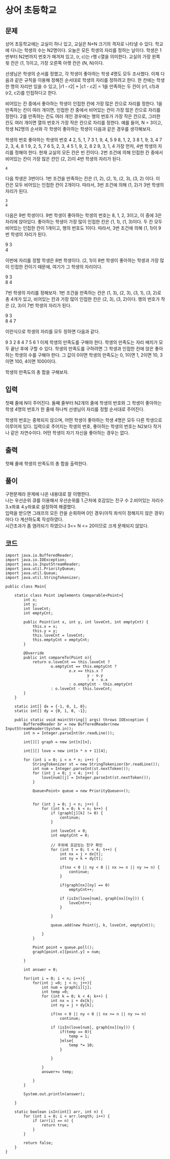 # 상어 초등학교
 
## 문제
상어 초등학교에는 교실이 하나 있고, 교실은 N×N 크기의 격자로 나타낼 수 있다. 학교에 다니는 학생의 수는 N2명이다. 오늘은 모든 학생의 자리를 정하는 날이다. 학생은 1번부터 N2번까지 번호가 매겨져 있고, (r, c)는 r행 c열을 의미한다. 교실의 가장 왼쪽 윗 칸은 (1, 1)이고, 가장 오른쪽 아랫 칸은 (N, N)이다.

선생님은 학생의 순서를 정했고, 각 학생이 좋아하는 학생 4명도 모두 조사했다. 이제 다음과 같은 규칙을 이용해 정해진 순서대로 학생의 자리를 정하려고 한다. 한 칸에는 학생 한 명의 자리만 있을 수 있고, |r1 - r2| + |c1 - c2| = 1을 만족하는 두 칸이 (r1, c1)과 (r2, c2)를 인접하다고 한다.

비어있는 칸 중에서 좋아하는 학생이 인접한 칸에 가장 많은 칸으로 자리를 정한다.
1을 만족하는 칸이 여러 개이면, 인접한 칸 중에서 비어있는 칸이 가장 많은 칸으로 자리를 정한다.
2를 만족하는 칸도 여러 개인 경우에는 행의 번호가 가장 작은 칸으로, 그러한 칸도 여러 개이면 열의 번호가 가장 작은 칸으로 자리를 정한다.
예를 들어, N = 3이고, 학생 N2명의 순서와 각 학생이 좋아하는 학생이 다음과 같은 경우를 생각해보자.

학생의 번호	좋아하는 학생의 번호
4	2, 5, 1, 7
3	1, 9, 4, 5
9	8, 1, 2, 3
8	1, 9, 3, 4
7	2, 3, 4, 8
1	9, 2, 5, 7
6	5, 2, 3, 4
5	1, 9, 2, 8
2	9, 3, 1, 4
가장 먼저, 4번 학생의 자리를 정해야 한다. 현재 교실의 모든 칸은 빈 칸이다. 2번 조건에 의해 인접한 칸 중에서 비어있는 칸이 가장 많은 칸인 (2, 2)이 4번 학생의 자리가 된다.

 	 	 
 	4	 
 	 	 
다음 학생은 3번이다. 1번 조건을 만족하는 칸은 (1, 2), (2, 1), (2, 3), (3, 2) 이다. 이 칸은 모두 비어있는 인접한 칸이 2개이다. 따라서, 3번 조건에 의해 (1, 2)가 3번 학생의 자리가 된다.

 	3	 
 	4	 
 	 	 
다음은 9번 학생이다. 9번 학생이 좋아하는 학생의 번호는 8, 1, 2, 3이고, 이 중에 3은 자리에 앉아있다. 좋아하는 학생이 가장 많이 인접한 칸은 (1, 1), (1, 3)이다. 두 칸 모두 비어있는 인접한 칸이 1개이고, 행의 번호도 1이다. 따라서, 3번 조건에 의해 (1, 1)이 9번 학생의 자리가 된다.

9	3	 
 	4	 
 	 	 
이번에 자리를 정할 학생은 8번 학생이다. (2, 1)이 8번 학생이 좋아하는 학생과 가장 많이 인접한 칸이기 때문에, 여기가 그 학생의 자리이다.

9	3	 
8	4	 
 	 	 
7번 학생의 자리를 정해보자. 1번 조건을 만족하는 칸은 (1, 3), (2, 3), (3, 1), (3, 2)로 총 4개가 있고, 비어있는 칸과 가장 많이 인접한 칸은 (2, 3), (3, 2)이다. 행의 번호가 작은 (2, 3)이 7번 학생의 자리가 된다.

9	3	 
8	4	7
 	 	 
이런식으로 학생의 자리를 모두 정하면 다음과 같다.

9	3	2
8	4	7
5	6	1
이제 학생의 만족도를 구해야 한다. 학생의 만족도는 자리 배치가 모두 끝난 후에 구할 수 있다. 학생의 만족도를 구하려면 그 학생과 인접한 칸에 앉은 좋아하는 학생의 수를 구해야 한다. 그 값이 0이면 학생의 만족도는 0, 1이면 1, 2이면 10, 3이면 100, 4이면 1000이다.

학생의 만족도의 총 합을 구해보자.

## 입력
첫째 줄에 N이 주어진다. 둘째 줄부터 N2개의 줄에 학생의 번호와 그 학생이 좋아하는 학생 4명의 번호가 한 줄에 하나씩 선생님이 자리를 정할 순서대로 주어진다.

학생의 번호는 중복되지 않으며, 어떤 학생이 좋아하는 학생 4명은 모두 다른 학생으로 이루어져 있다. 입력으로 주어지는 학생의 번호, 좋아하는 학생의 번호는 N2보다 작거나 같은 자연수이다. 어떤 학생이 자기 자신을 좋아하는 경우는 없다.

## 출력
첫째 줄에 학생의 만족도의 총 합을 출력한다.

## 풀이  
구현문제라 문제에 나온 내용대로 잘 이행한다.  
나는 우선순위 큐를 이용해서 우선순위를 1.근처에 호감있는 친구 수 2.비어있는 자리수 3.x좌표 4.y좌표로 설정하여 해결했다.  
입력을 받으면 그래프의 모든 칸을 순회하며 0인 경우(아직 좌석이 정해지지 않은 경우)마다 다 계산하도록 작성하였다.  
시간초과가 좀 염려되기 하였으나 3<= N <= 20이므로 크게 문제되지 않았다.

## 코드
```
import java.io.BufferedReader;
import java.io.IOException;
import java.io.InputStreamReader;
import java.util.PriorityQueue;
import java.util.Queue;
import java.util.StringTokenizer;

public class Main{

    static class Point implements Comparable<Point>{
        int x;
        int y;
        int loveCnt;
        int emptyCnt;

        public Point(int x, int y, int loveCnt, int emptyCnt) {
            this.x = x;
            this.y = y;
            this.loveCnt = loveCnt;
            this.emptyCnt = emptyCnt;
        }

        @Override
        public int compareTo(Point o){
            return o.loveCnt == this.loveCnt ?
                    o.emptyCnt == this.emptyCnt ?
                            o.x == this.x ?
                                    y - o.y
                                    : x - o.x
                            : o.emptyCnt - this.emptyCnt
                    : o.loveCnt - this.loveCnt;
        }
    }

    static int[] dx = {-1, 0, 1, 0};
    static int[] dy = {0, 1, 0, -1};

    public static void main(String[] args) throws IOException {
        BufferedReader br = new BufferedReader(new InputStreamReader(System.in));
        int n = Integer.parseInt(br.readLine());

        int[][] graph = new int[n][n];

        int[][] love = new int[n * n + 1][4];

        for (int i = 0; i < n * n; i++) {
            StringTokenizer st = new StringTokenizer(br.readLine());
            int num = Integer.parseInt(st.nextToken());
            for (int j = 0; j < 4; j++) {
                love[num][j] = Integer.parseInt(st.nextToken());
            }

            Queue<Point> queue = new PriorityQueue<>();


            for (int j = 0; j < n; j++) {
                for (int k = 0; k < n; k++) {
                    if (graph[j][k] != 0) {
                        continue;
                    }

                    int loveCnt = 0;
                    int emptyCnt = 0;

                    // 주위에 호감있는 친구 확인
                    for (int t = 0; t < 4; t++) {
                        int nx = j + dx[t];
                        int ny = k + dy[t];

                        if(nx < 0 || ny < 0 || nx >= n || ny >= n) {
                            continue;
                        }

                        if(graph[nx][ny] == 0)
                            emptyCnt++;

                        if (isIn(love[num], graph[nx][ny])) {
                            loveCnt++;
                        }

                    }

                    queue.add(new Point(j, k, loveCnt, emptyCnt));

                }
            }

            Point point = queue.poll();
            graph[point.x][point.y] = num;

        }

        int answer = 0;

        for(int i = 0; i < n; i++){
            for(int j =0; j < n; j++){
                int num = graph[i][j];
                int temp =0;
                for (int k = 0; k < 4; k++) {
                    int nx = i + dx[k];
                    int ny = j + dy[k];

                    if(nx < 0 || ny < 0 || nx >= n || ny >= n)
                        continue;

                    if (isIn(love[num], graph[nx][ny])) {
                        if(temp == 0){
                            temp = 1;
                        }else{
                            temp *= 10;
                        }

                    }

                }
                answer+= temp;

            }
        }

        System.out.println(answer);

    }

    static boolean isIn(int[] arr, int n) {
        for (int i = 0; i < arr.length; i++) {
            if (arr[i] == n) {
                return true;
            }
        }

        return false;
    }
}
```
